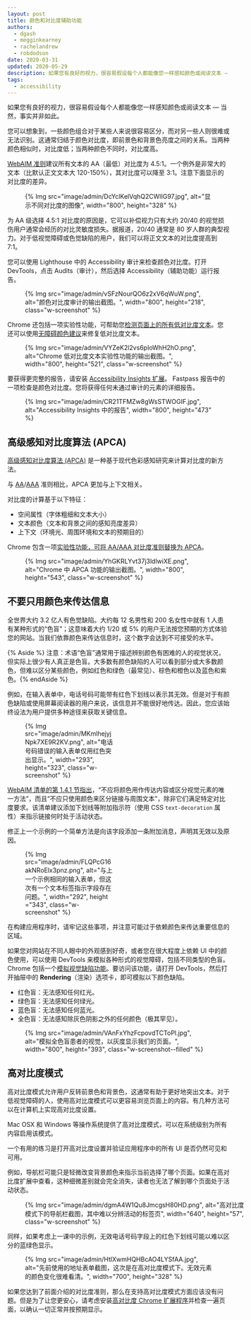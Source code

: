 ```yaml
---
layout: post
title: 颜色和对比度辅助功能
authors:
  - dgash
  - megginkearney
  - rachelandrew
  - robdodson
date: 2020-03-31
updated: 2020-05-29
description: 如果您有良好的视力，很容易假设每个人都能像您一样感知颜色或阅读文本 — 当然，事实并非如此。
tags:
  - accessibility
---
```


如果您有良好的视力，很容易假设每个人都能像您一样感知颜色或阅读文本 — 当然，事实并非如此。

您可以想象到，一些颜色组合对于某些人来说很容易区分，而对另一些人则很难或无法识别。这通常归结于颜色对比度，即前景色和背景色亮度之间的关系。当两种颜色相似时，对比度低；当两种颜色不同时，对比度高。

[WebAIM 准则](https://webaim.org/standards/wcag/)建议所有文本的 AA（最低）对比度为 4.5:1。一个例外是非常大的文本（比默认正文文本大 120-150%），其对比度可以降至 3:1。注意下面显示的对比度的差异。

<figure class="w-figure">{% Img src="image/admin/DcYclKelVqhQ2CWlIG97.jpg", alt="显示不同对比度的图像", width="800", height="328" %}</figure>

为 AA 级选择 4.5:1 对比度的原因是，它可以补偿视力只有大约 20/40 的视觉损伤用户通常会经历的对比灵敏度损失。据报道，20/40 通常是 80 岁人群的典型视力。对于低视觉障碍或色觉缺陷的用户，我们可以将正文文本的对比度提高到 7:1。

您可以使用 Lighthouse 中的 Accessibility 审计来检查颜色对比度。打开 DevTools，点击 Audits（审计），然后选择 Accessibility（辅助功能）运行报告。

<figure class="w-figure">{% Img src="image/admin/vSFzNourQO6z2xV6qWuW.png", alt="颜色对比度审计的输出截图。", width="800", height="218", class="w-screenshot" %}</figure>

Chrome 还包括一项实验性功能，可帮助您[检测页面上的所有低对比度文本](https://developers.google.com/web/updates/2020/10/devtools#css-overview)。您还可以使用[无障碍颜色建议](https://developers.google.com/web/updates/2020/08/devtools#accessible-color)来修复低对比度文本。

<figure class="w-figure">{% Img src="image/admin/VYZeK2l2vs6pIoWhH2hO.png", alt="Chrome 低对比度文本实验性功能的输出截图。", width="800", height="521", class="w-screenshot" %}</figure>

要获得更完整的报告，请安装 [Accessibility Insights 扩展](https://accessibilityinsights.io/)。 Fastpass 报告中的一项检查是颜色对比度。您将获得任何未通过审计的元素的详细报告。

<figure class="w-figure w-screenshot">{% Img src="image/admin/CR21TFMZw8gWsSTWOGIF.jpg", alt="Accessibility Insights 中的报告", width="800", height="473" %}</figure>

## 高级感知对比度算法 (APCA)

[高级感知对比度算法 (APCA)](https://w3c.github.io/silver/guidelines/methods/Method-font-characteristic-contrast.html) 是一种基于现代色彩感知研究来计算对比度的新方法。

与 [AA](https://www.w3.org/WAI/WCAG21/quickref/#contrast-minimum)/[AAA](https://www.w3.org/WAI/WCAG21/quickref/#contrast-enhanced) 准则相比，APCA 更加与上下文相关。

对比度的计算基于以下特征：

- 空间属性（字体粗细和文本大小）
- 文本颜色（文本和背景之间的感知亮度差异）
- 上下文（环境光、周围环境和文本的预期目的）

Chrome 包含一项[实验性功能，可将 AA/AAA 对比度准则替换为 APCA](https://developers.google.com/web/updates/2021/01/devtools#apca)。

<figure class="w-figure">{% Img src="image/admin/YhGKRLYvt37j3ldlwiXE.png", alt="Chrome 中 APCA 功能的输出截图。", width="800", height="543", class="w-screenshot" %}</figure>

## 不要只用颜色来传达信息

全世界大约 3.2 亿人有色觉缺陷。大约每 12 名男性和 200 名女性中就有 1 人患有某种形式的“色盲”；这意味着大约 1/20 或 5% 的用户无法按您预期的方式体验您的网站。当我们依靠颜色来传达信息时，这个数字会达到不可接受的水平。

{% Aside %} 注意：术语“色盲”通常用于描述辨别颜色有困难的人的视觉状况，但实际上很少有人真正是色盲。大多数有颜色缺陷的人可以看到部分或大多数颜色，但难以区分某些颜色，例如红色和绿色（最常见）、棕色和橙色以及蓝色和紫色。{% endAside %}

例如，在输入表单中，电话号码可能带有红色下划线以表示其无效。但是对于有颜色缺陷或使用屏幕阅读器的用户来说，该信息并不能很好地传达。因此，您应该始终设法为用户提供多种途径来获取关键信息。

<figure class="w-figure" style="width: 200px">{% Img src="image/admin/MKmlhejyjNpk7XE9R2KV.png", alt="电话号码错误的输入表单仅用红色突出显示。", width="293", height="323", class="w-screenshot" %}</figure>

[WebAIM 清单的第 1.4.1 节指出](https://webaim.org/standards/wcag/checklist#sc1.4.1)，“不应将颜色用作传达内容或区分视觉元素的唯一方法”，而且“不应只使用颜色来区分链接与周围文本”，除非它们满足特定对比度要求。该清单建议添加下划线等附加指示符（使用 CSS `text-decoration` 属性）来指示链接何时处于活动状态。

修正上一个示例的一个简单方法是向该字段添加一条附加消息，声明其无效以及原因。

<figure class="w-figure" style="width: 200px">{% Img src="image/admin/FLQPcG16akNRoElx3pnz.png", alt="与上一个示例相同的输入表单，但这次有一个文本标签指示字段存在问题。", width="292", height ="343", class="w-screenshot" %}</figure>

在构建应用程序时，请牢记这些事项，并注意可能过于依赖颜色来传达重要信息的区域。

如果您对网站在不同人眼中的外观感到好奇，或者您在很大程度上依赖 UI 中的颜色使用，可以使用 DevTools 来模拟各种形式的视觉障碍，包括不同类型的色盲。Chrome 包括一个[模拟视觉缺陷功能](https://developers.google.com/web/updates/2020/03/devtools#vision-deficiencies)。要访问该功能，请打开 DevTools，然后打开抽屉中的 **Rendering**（渲染）选项卡，即可模拟以下颜色缺陷。

- 红色盲：无法感知任何红光。
- 绿色盲：无法感知任何绿光。
- 蓝色盲：无法感知任何蓝光。
- 全色盲：无法感知除灰色阴影之外的任何颜色（极其罕见）。

<figure class="w-figure">{% Img src="image/admin/VAnFxYhzFcpovdTCToPl.jpg", alt="模拟全色盲患者的视觉，以灰度显示我们的页面。", width="800", height="393", class="w-screenshot--filled" %}</figure>

## 高对比度模式

高对比度模式允许用户反转前景色和背景色，这通常有助于更好地突出文本。对于低视觉障碍的人，使用高对比度模式可以更容易浏览页面上的内容。有几种方法可以在计算机上实现高对比度设置。

Mac OSX 和 Windows 等操作系统提供了高对比度模式，可以在系统级别为所有内容启用该模式。

一个有用的练习是打开高对比度设置并验证应用程序中的所有 UI 是否仍然可见和可用。

例如，导航栏可能只是轻微改变背景颜色来指示当前选择了哪个页面。如果在高对比度扩展中查看，这种细微差别就会完全消失，读者也无法了解到哪个页面处于活动状态。

<figure class="w-figure" style="width: 500px">{% Img src="image/admin/dgmA4W1Qu8JmcgsH80HD.png", alt="高对比度模式下的导航栏截图，其中难以分辨活动的标签页", width="640", height="57", class="w-screenshot" %}</figure>

同样，如果考虑上一课中的示例，无效电话号码字段上的红色下划线可能以难以区分的蓝绿色显示。

<figure class="w-figure">{% Img src="image/admin/HtlXwmHQHBcAO4LYSfAA.jpg", alt="先前使用的地址表单截图，这次是在高对比度模式下。无效元素的颜色变化很难看清。", width="700", height="328" %}</figure>

如果您达到了前面介绍的对比度准则，那么在支持高对比度模式方面应该没有问题。但是为了让您更安心，请考虑安装[高对比度 Chrome 扩展程序](https://chrome.google.com/webstore/detail/high-contrast/djcfdncoelnlbldjfhinnjlhdjlikmph)并检查一遍页面，以确认一切正常并按预期显示。
